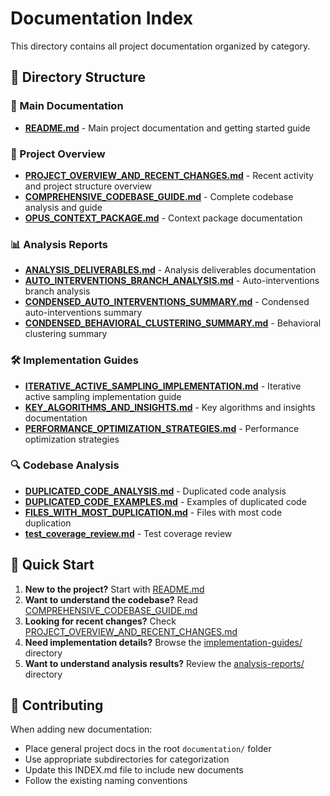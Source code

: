 # Documentation Index

This directory contains all project documentation organized by category.

## 📁 Directory Structure

### 📖 Main Documentation
- **[README.md](README.md)** - Main project documentation and getting started guide

### 🎯 Project Overview
- **[PROJECT_OVERVIEW_AND_RECENT_CHANGES.md](project-overview/PROJECT_OVERVIEW_AND_RECENT_CHANGES.md)** - Recent activity and project structure overview
- **[COMPREHENSIVE_CODEBASE_GUIDE.md](project-overview/COMPREHENSIVE_CODEBASE_GUIDE.md)** - Complete codebase analysis and guide
- **[OPUS_CONTEXT_PACKAGE.md](project-overview/OPUS_CONTEXT_PACKAGE.md)** - Context package documentation

### 📊 Analysis Reports
- **[ANALYSIS_DELIVERABLES.md](analysis-reports/ANALYSIS_DELIVERABLES.md)** - Analysis deliverables documentation
- **[AUTO_INTERVENTIONS_BRANCH_ANALYSIS.md](analysis-reports/AUTO_INTERVENTIONS_BRANCH_ANALYSIS.md)** - Auto-interventions branch analysis
- **[CONDENSED_AUTO_INTERVENTIONS_SUMMARY.md](analysis-reports/CONDENSED_AUTO_INTERVENTIONS_SUMMARY.md)** - Condensed auto-interventions summary
- **[CONDENSED_BEHAVIORAL_CLUSTERING_SUMMARY.md](analysis-reports/CONDENSED_BEHAVIORAL_CLUSTERING_SUMMARY.md)** - Behavioral clustering summary

### 🛠️ Implementation Guides
- **[ITERATIVE_ACTIVE_SAMPLING_IMPLEMENTATION.md](implementation-guides/ITERATIVE_ACTIVE_SAMPLING_IMPLEMENTATION.md)** - Iterative active sampling implementation guide
- **[KEY_ALGORITHMS_AND_INSIGHTS.md](implementation-guides/KEY_ALGORITHMS_AND_INSIGHTS.md)** - Key algorithms and insights documentation
- **[PERFORMANCE_OPTIMIZATION_STRATEGIES.md](implementation-guides/PERFORMANCE_OPTIMIZATION_STRATEGIES.md)** - Performance optimization strategies

### 🔍 Codebase Analysis
- **[DUPLICATED_CODE_ANALYSIS.md](codebase-analysis/DUPLICATED_CODE_ANALYSIS.md)** - Duplicated code analysis
- **[DUPLICATED_CODE_EXAMPLES.md](codebase-analysis/DUPLICATED_CODE_EXAMPLES.md)** - Examples of duplicated code
- **[FILES_WITH_MOST_DUPLICATION.md](codebase-analysis/FILES_WITH_MOST_DUPLICATION.md)** - Files with most code duplication
- **[test_coverage_review.md](codebase-analysis/test_coverage_review.md)** - Test coverage review

## 🚀 Quick Start

1. **New to the project?** Start with [README.md](README.md)
2. **Want to understand the codebase?** Read [COMPREHENSIVE_CODEBASE_GUIDE.md](project-overview/COMPREHENSIVE_CODEBASE_GUIDE.md)
3. **Looking for recent changes?** Check [PROJECT_OVERVIEW_AND_RECENT_CHANGES.md](project-overview/PROJECT_OVERVIEW_AND_RECENT_CHANGES.md)
4. **Need implementation details?** Browse the [implementation-guides/](implementation-guides/) directory
5. **Want to understand analysis results?** Review the [analysis-reports/](analysis-reports/) directory

## 📝 Contributing

When adding new documentation:
- Place general project docs in the root `documentation/` folder
- Use appropriate subdirectories for categorization
- Update this INDEX.md file to include new documents
- Follow the existing naming conventions 